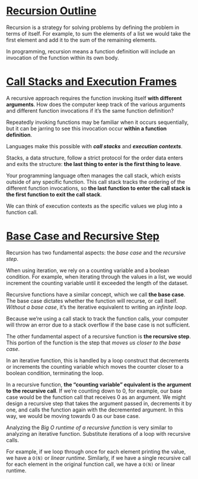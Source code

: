 # [Recursion Outline](https://www.codecademy.com/courses/learn-recursion-python/lessons/recursion-conceptual/exercises/recursion-conceptual-outline)

Recursion is a strategy for solving problems by defining the problem in terms of itself. 
For example, to sum the elements of a list we would take the first element and add it to the sum of the remaining elements.

In programming, recursion means a function definition will include an invocation of the function within its own body.

# [Call Stacks and Execution Frames](https://www.codecademy.com/courses/learn-recursion-python/lessons/recursion-conceptual/exercises/recursion-conceptual-call-stacks)
A recursive approach requires the function invoking itself **with different arguments**. 
How does the computer keep track of the various arguments and different function invocations if it’s the same function definition?

Repeatedly invoking functions may be familiar when it occurs sequentially, but it can be jarring to see this invocation occur **within a function definition**.

Languages make this possible with ***call stacks*** and ***execution contexts***.

Stacks, a data structure, follow a strict protocol for the order data enters and exits the structure: **the last thing to enter is the first thing to leave**.

Your programming language often manages the call stack, which exists outside of any specific function. 
This call stack tracks the ordering of the different function invocations, so **the last function to enter the call stack is the first function to exit the call stack**.

We can think of execution contexts as the specific values we plug into a function call.

# [Base Case and Recursive Step](https://www.codecademy.com/courses/learn-recursion-python/lessons/recursion-conceptual/exercises/recursion-conceptual-base-case)
Recursion has two fundamental aspects: the *base case* and the *recursive step*.

When using iteration, we rely on a counting variable and a boolean condition. 
For example, when iterating through the values in a list, we would increment the counting variable until it exceeded the length of the dataset.

Recursive functions have a similar concept, which we call **the base case**. 
The base case dictates whether the function will recurse, or call itself. *Without a base case*, it’s the iterative equivalent to writing an *infinite loop*.

Because we’re using a call stack to track the function calls, your computer will throw an error due to a stack overflow if the base case is not sufficient.

The other fundamental aspect of a recursive function is **the recursive step**. 
This portion of the function is the step that *moves us closer to the base case*.

In an iterative function, this is handled by a loop construct that decrements or increments the counting variable which moves the counter closer to a boolean condition, terminating the loop.

In a recursive function, **the “counting variable” equivalent is the argument to the recursive call**. 
If we’re counting down to 0, for example, our base case would be the function call that receives 0 as an argument. 
We might design a recursive step that takes the argument passed in, decrements it by one, and calls the function again with the decremented argument. 
In this way, we would be moving towards 0 as our base case.

Analyzing the *Big O runtime of a recursive function* is very similar to analyzing an iterative function. 
Substitute iterations of a loop with recursive calls.

For example, if we loop through once for each element printing the value, we have a `O(N)` or *linear runtime*. 
Similarly, if we have a single recursive call for each element in the original function call, we have a `O(N)` or linear runtime.
